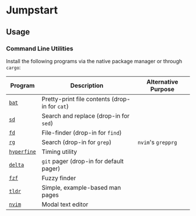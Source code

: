 # Jumpstart

## Usage

### Command Line Utilities

Install the following programs via the native package manager or through
`cargo`:

Program                                             | Description                                    | Alternative Purpose
---                                                 | ---                                            | ---
[`bat`](https://github.com/sharkdp/bat)             | Pretty-print file contents (drop-in for `cat`) |
[`sd`](https://github.com/chmln/sd)                 | Search and replace (drop-in for `sed`)         |
[`fd`](https://github.com/sharkdp/fd)               | File-finder (drop-in for `find`)               |
[`rg`](https://github.com/BurntSushi/ripgrep)       | Search (drop-in for `grep`)                    | `nvim`'s `grepprg`
[`hyperfine`](https://github.com/sharkdp/hyperfine) | Timing utility                                 |
[`delta`](https://github.com/dandavison/delta)      | `git` pager (drop-in for default pager)        |
[`fzf`](https://github.com/junegunn/fzf)            | Fuzzy finder                                   |
[`tldr`](https://github.com/dbrgn/tealdeer)         | Simple, example-based man pages                |
[`nvim`](https://github.com/neovim/neovim)          | Modal text editor                              |
